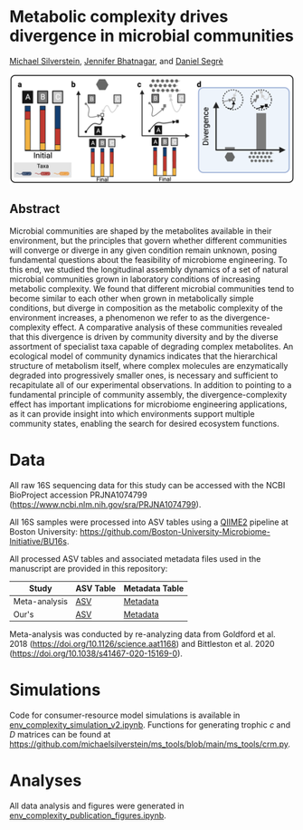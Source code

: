 # Metabolic complexity drives divergence in microbial communities
[Michael Silverstein](https://michaelsilverstein.github.io/), [Jennifer Bhatnagar](https://microbesatbu.wordpress.com/), and [Daniel Segrè](https://www.bu.edu/segrelab/)

![Divergence-complexity effect](figures/divergence_summary.png)

## Abstract
Microbial communities are shaped by the metabolites available in their environment, but the principles that govern whether different communities will converge or diverge in any given condition remain unknown, posing fundamental questions about the feasibility of microbiome engineering. To this end, we studied the longitudinal assembly dynamics of a set of natural microbial communities grown in laboratory conditions of increasing metabolic complexity. We found that different microbial communities tend to become similar to each other when grown in metabolically simple conditions, but diverge in composition as the metabolic complexity of the environment increases, a phenomenon we refer to as the divergence-complexity effect. A comparative analysis of these communities revealed that this divergence is driven by community diversity and by the diverse assortment of specialist taxa capable of degrading complex metabolites. An ecological model of community dynamics indicates that the hierarchical structure of metabolism itself, where complex molecules are enzymatically degraded into progressively smaller ones, is necessary and sufficient to recapitulate all of our experimental observations. In addition to pointing to a fundamental principle of community assembly, the divergence-complexity effect has important implications for microbiome engineering applications, as it can provide insight into which environments support multiple community states, enabling the search for desired ecosystem functions.

# Data
All raw 16S sequencing data for this study can be accessed with the NCBI BioProject accession PRJNA1074799 (https://www.ncbi.nlm.nih.gov/sra/PRJNA1074799). 

All 16S samples were processed into ASV tables using a [QIIME2](https://qiime2.org/) pipeline at Boston University: https://github.com/Boston-University-Microbiome-Initiative/BU16s.

All processed ASV tables and associated metadata files used in the manuscript are provided in this repository:

| Study | ASV Table | Metadata Table |
| --- | --- | --- |
| Meta-analysis | [ASV](data/metaanalysis/env_complexity_metaanalysis_asv.csv)| [Metadata](data/metaanalysis/env_complexity_metanalysis_md.csv) |
| Our's | [ASV](data/env_complexity_asv_publication.csv) | [Metadata](data/env_complexity_md_publication.csv)

Meta-analysis was conducted by re-analyzing data from Goldford et al. 2018 (https://doi.org/10.1126/science.aat1168) and Bittleston et al. 2020 (https://doi.org/10.1038/s41467-020-15169-0).

# Simulations
Code for consumer-resource model simulations is available in [env_complexity_simulation_v2.ipynb](env_complexity_simulation_v2.ipynb). Functions for generating trophic *c* and *D* matrices can be found at https://github.com/michaelsilverstein/ms_tools/blob/main/ms_tools/crm.py.

# Analyses
All data analysis and figures were generated in [env_complexity_publication_figures.ipynb](env_complexity_publication_figures.ipynb).
